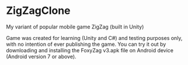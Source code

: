 # ZigZagClone
My variant of popular mobile game ZigZag (built in Unity)

Game was created for learning (Unity and C#) and testing purposes only, with no intention of ever publishing the game.
You can try it out by downloading and installing the FoxyZag v3.apk file on Android device (Android version 7 or above).
